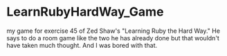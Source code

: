 # LearnRubyHardWay_Game
my game for exercise 45 of Zed Shaw's "Learning Ruby the Hard Way." He says to do a room game like the two he has already done but that wouldn't have taken much thought. And I was bored with that.
